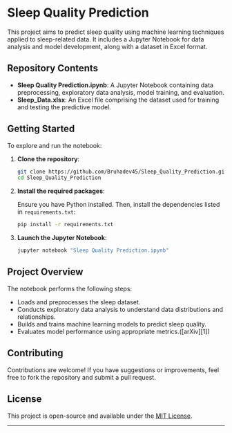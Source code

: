 # Sleep Quality Prediction

This project aims to predict sleep quality using machine learning techniques applied to sleep-related data. It includes a Jupyter Notebook for data analysis and model development, along with a dataset in Excel format.

## Repository Contents

* **Sleep Quality Prediction.ipynb**: A Jupyter Notebook containing data preprocessing, exploratory data analysis, model training, and evaluation.
* **Sleep\_Data.xlsx**: An Excel file comprising the dataset used for training and testing the predictive model.

## Getting Started

To explore and run the notebook:

1. **Clone the repository**:

   ```bash
   git clone https://github.com/Bruhadev45/Sleep_Quality_Prediction.git
   cd Sleep_Quality_Prediction
   ```

2. **Install the required packages**:

   Ensure you have Python installed. Then, install the dependencies listed in `requirements.txt`:

   ```bash
   pip install -r requirements.txt
   ```

3. **Launch the Jupyter Notebook**:

   ```bash
   jupyter notebook "Sleep Quality Prediction.ipynb"
   ```

## Project Overview

The notebook performs the following steps:

* Loads and preprocesses the sleep dataset.
* Conducts exploratory data analysis to understand data distributions and relationships.
* Builds and trains machine learning models to predict sleep quality.
* Evaluates model performance using appropriate metrics.([arXiv][1])

## Contributing

Contributions are welcome! If you have suggestions or improvements, feel free to fork the repository and submit a pull request.

## License

This project is open-source and available under the [MIT License](LICENSE).

---
